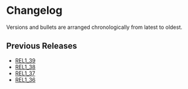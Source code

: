 # Changelog

Versions and bullets are arranged chronologically from latest to oldest.

## Previous Releases

- [REL1_39](https://github.com/femiwiki/AchievementBadges/blob/REL1_39/CHANGELOG.md)
- [REL1_38](https://github.com/femiwiki/AchievementBadges/blob/REL1_38/CHANGELOG.md)
- [REL1_37](https://github.com/femiwiki/AchievementBadges/blob/REL1_37/CHANGELOG.md)
- [REL1_36](https://github.com/femiwiki/AchievementBadges/blob/REL1_36/CHANGELOG.md)
